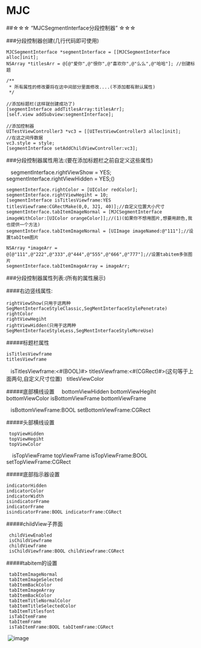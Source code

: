 # MJC
##☆☆☆ “MJCSegmentInterface分段控制器” ☆☆☆

###分段控制器创建(几行代码即可使用)

    MJCSegmentInterface *segmentInterface = [[MJCSegmentInterface alloc]init];
    NSArray *titlesArr = @[@"爱你",@"恨你",@"喜欢你",@"么么",@"哈哈"]; //创建标题
    
    /**
     * 所有属性的修改要将在这中间部分里面修改....(不添加都有默认属性)
     */
     
    //添加标题栏(这样就创建成功了)
    [segmentInterface addTitlesArray:titlesArr];
    [self.view addSubview:segmentInterface];
    
    //添加控制器
    UITestViewController3 *vc3 = [[UITestViewController3 alloc]init];
    //在这之间传数据
    vc3.style = style;
    [segmentInterface setAddChildViewController:vc3];
    
    
###分段控制器属性用法:(要在添加标题栏之前自定义这些属性)

    segmentInterface.rightViewShow = YES;
    segmentInterface.rightViewHidden = YES;()
    
    segmentInterface.rightColor = [UIColor redColor];
    segmentInterface.rightViewHegiht = 10;
    [segmentInterface isTitlesViewframe:YES titlesViewframe:CGRectMake(0,0, 321, 40)];//自定义位置大小尺寸 
    segmentInterface.tabItemImageNormal = [MJCSegmentInterface imageWithColor:[UIColor orangeColor]];//(1)(如果你不想用图片,想要用颜色,我也提供一个方法)
    segmentInterface.tabItemImageNormal = [UIImage imageNamed:@"111"];//设置tabItem图片
    
    NSArray *imageArr = @[@"111",@"222",@"333",@"444",@"555",@"666",@"777"];//设置tabitem多张图片
    segmentInterface.tabItemImageArray = imageArr;


###分段控制器属性列表:(所有的属性展示)
    
####右边竖线属性:
    
    rightViewShow(只用于这两种SegMentInterfaceStyleClassic,SegMentInterfaceStylePenetrate)
    rightColor
    rightViewHegiht
    rightViewHidden(只用于这两种SegMentInterfaceStyleLess,SegMentInterfaceStyleMoreUse)
    
#####标题栏属性
    
    isTitlesViewframe
    titlesViewframe
    isTitlesViewframe:<#(BOOL)#> titlesViewframe:<#(CGRect)#>(这句等于上面两句,自定义尺寸位置) 
    titlesViewColor
    
#####底部横线设置
    
    bottomViewHidden
    bottomViewHegiht
    bottomViewColor
    isBottomViewFrame
    bottomViewFrame
    
    isBottomViewFrame:BOOL setBottomViewFrame:CGRect

#####头部横线设置
     
     topViewHidden
     topViewHegiht
     topViewColor
     isTopViewFrame
     topViewFrame
     isTopViewFrame:BOOL setTopViewFrame:CGRect

#####底部指示器设置
    
    indicatorHidden
    indicatorColor
    indicatorWidth
    isindicatorFrame
    indicatorFrame
    isindicatorFrame:BOOL indicatorFrame:CGRect

#####childView子界面
     
     childViewEnabled
     isChildViewframe
     childViewframe
     isChildViewframe:BOOL childViewframe:CGRect

#####tabitem的设置
     
     tabItemImageNormal
     tabItemImageSelected
     tabItemBackColor
     tabItemImageArray
     tabItemBackColor
     tabItemTitleNormalColor
     tabItemTitleSelectedColor
     tabItemTitlesfont
     isTabItemFrame
     tabItemFrame
     isTabItemFrame:BOOL tabItemFrame:CGRect

       

  ![image](https://github.com/MJCIOS/MJCSegmentInterface//master/MJCSegmentInterface/MJCSegmentInterface/MJCSegmentInterface/woyuanyi.jpg)

